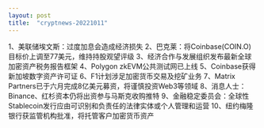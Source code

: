 ```yaml
---
layout: post
title:  "cryptnews-20221011"
---
```

1、美联储埃文斯：过度加息会造成经济损失
2、巴克莱：将Coinbase(COIN.O)目标价上调至77美元，维持持股观望评级
3、经济合作与发展组织发布最新全球加密资产税务报告框架
4、Polygon zkEVM公共测试网已上线
5、Coinbase获得新加坡数字资产许可证
6、F1计划涉足加密货币交易及挖矿业务
7、Matrix Partners已于六月完成8亿美元募资，将谨慎投资Web3等领域
8、消息人士：Binance、红杉资本仍将出资参与马斯克收购推特
9、金融稳定委员会：全球性Stablecoin发行应由可识别和负责任的法律实体或个人管理和运营
10、纽约梅隆银行获监管机构批准，将托管客户加密货币资产

